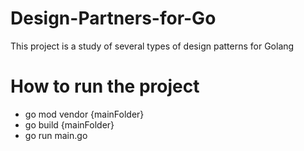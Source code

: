 # Design-Partners-for-Go
This project is a study of several types of design patterns for Golang

# How to run the project
- go mod vendor {mainFolder}
- go build {mainFolder}
- go run main.go
